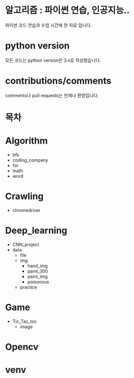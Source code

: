 # 알고리즘 : 파이썬 연습, 인공지능..
파이썬 코드 연습과 수업 시간에 한 자료 입니다.

# python version 
모든 코드는 python version은 3.x로 작성했습니다.

# contributions/comments
comments나 pull requests는 언제나 환영입니다.

# 목차
# Algorithm
  * bfs
  * coding_company
  * for
  * math
  * word
 # Crawling
   * chromedriver
 # Deep_learning
   * CNN_project
   * data
     * file
     * img
       * hand_img
       * paint_300
       * paint_img
       * poisonous
     * practice
# Game
  * Tic_Tac_toc
    * image
# Opencv
# venv
